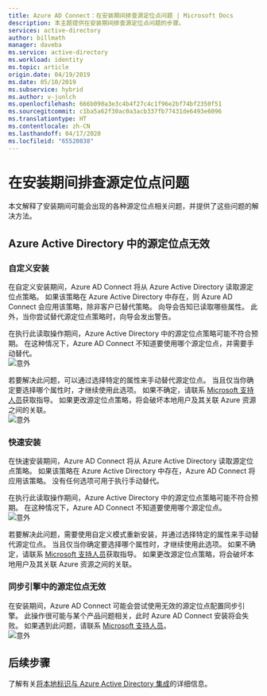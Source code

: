```yaml
---
title: Azure AD Connect：在安装期间排查源定位点问题 | Microsoft Docs
description: 本主题提供在安装期间排查源定位点问题的步骤。
services: active-directory
author: billmath
manager: daveba
ms.service: active-directory
ms.workload: identity
ms.topic: article
origin.date: 04/19/2019
ms.date: 05/10/2019
ms.subservice: hybrid
ms.author: v-junlch
ms.openlocfilehash: 666b090a3e3c4b4f27c4c1f96e2bf74bf2350f51
ms.sourcegitcommit: c1ba5a62f30ac0a3acb337fb77431de6493e6096
ms.translationtype: HT
ms.contentlocale: zh-CN
ms.lasthandoff: 04/17/2020
ms.locfileid: "65520838"
---
```

# <a name="troubleshooting-source-anchor-issues-during-installation"></a>在安装期间排查源定位点问题
本文解释了安装期间可能会出现的各种源定位点相关问题，并提供了这些问题的解决方法。

## <a name="invalid-source-anchor-in-azure-active-directory"></a>Azure Active Directory 中的源定位点无效

### <a name="custom-installation"></a>自定义安装

在自定义安装期间，Azure AD Connect 将从 Azure Active Directory 读取源定位点策略。 如果该策略在 Azure Active Directory 中存在，则 Azure AD Connect 会应用该策略，除非客户已替代策略。 向导会告知已读取哪些属性。 此外，当你尝试替代源定位点策略时，向导会发出警告。

在执行此读取操作期间，Azure Active Directory 中的源定位点策略可能不符合预期。 在这种情况下，Azure AD Connect 不知道要使用哪个源定位点，并需要手动替代。</br>
![意外](media/tshoot-connect-source-anchor/source1.png)

若要解决此问题，可以通过选择特定的属性来手动替代源定位点。 当且仅当你确定要选择哪个属性时，才继续使用此选项。 如果不确定，请联系 [Microsoft 支持人员](https://support.microsoft.com/contactus/)获取指导。 如果更改源定位点策略，将会破坏本地用户及其关联 Azure 资源之间的关联。</br>
![意外](media/tshoot-connect-source-anchor/source2.png)

### <a name="express-installation"></a>快速安装
在快速安装期间，Azure AD Connect 将从 Azure Active Directory 读取源定位点策略。 如果该策略在 Azure Active Directory 中存在，Azure AD Connect 将应用该策略。 没有任何选项可用于执行手动替代。

在执行此读取操作期间，Azure Active Directory 中的源定位点策略可能不符合预期。 在这种情况下，Azure AD Connect 不知道要使用哪个源定位点。</br>
![意外](media/tshoot-connect-source-anchor/source3.png)

若要解决此问题，需要使用自定义模式重新安装，并通过选择特定的属性来手动替代源定位点。 当且仅当你确定要选择哪个属性时，才继续使用此选项。 如果不确定，请联系 [Microsoft 支持人员](https://www.azure.cn/support/contact)获取指导。 如果更改源定位点策略，将会破坏本地用户及其关联 Azure 资源之间的关联。

### <a name="invalid-source-anchor-in-sync-engine"></a>同步引擎中的源定位点无效
在安装期间，Azure AD Connect 可能会尝试使用无效的源定位点配置同步引擎。 此操作很可能与某个产品问题相关，此时 Azure AD Connect 安装将会失败。 如果遇到此问题，请联系 [Microsoft 支持人员](https://www.azure.cn/support/contact)。</br>
![意外](media/tshoot-connect-source-anchor/source4.png)


## <a name="next-steps"></a>后续步骤
了解有关[将本地标识与 Azure Active Directory 集成](whatis-hybrid-identity.md)的详细信息。

